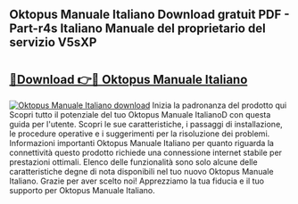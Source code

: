 ## Oktopus Manuale Italiano Download gratuit PDF - Part-r4s Italiano Manuale del proprietario del servizio V5sXP

# <h2><a href="http://dfbmpv.blite.top/?on=Oktopus+Manuale+Italiano">🔗Download 👉🔴 Oktopus Manuale Italiano</a></h2>

[![Oktopus Manuale Italiano download](https://i.imgur.com/lujVjoI.png)](http://dfbmpv.blite.top/?on=Oktopus+Manuale+Italiano)
Inizia la padronanza del prodotto qui Scopri tutto il potenziale del tuo Oktopus Manuale ItalianoD con questa guida per l'utente. Scopri le sue caratteristiche, i passaggi di installazione, le procedure operative e i suggerimenti per la risoluzione dei problemi. Informazioni importanti Oktopus Manuale Italiano per quanto riguarda la connettività questo prodotto richiede una connessione internet stabile per prestazioni ottimali. Elenco delle funzionalità sono solo alcune delle caratteristiche degne di nota disponibili nel tuo nuovo Oktopus Manuale Italiano. Grazie per aver scelto noi! Apprezziamo la tua fiducia e il tuo supporto per Oktopus Manuale Italiano.
